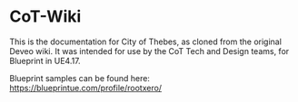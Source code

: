 # CoT-Wiki

This is the documentation for City of Thebes, as cloned from the original Deveo wiki. It was intended for use by the CoT Tech and Design teams, for Blueprint in UE4.17.

Blueprint samples can be found here: https://blueprintue.com/profile/rootxero/
